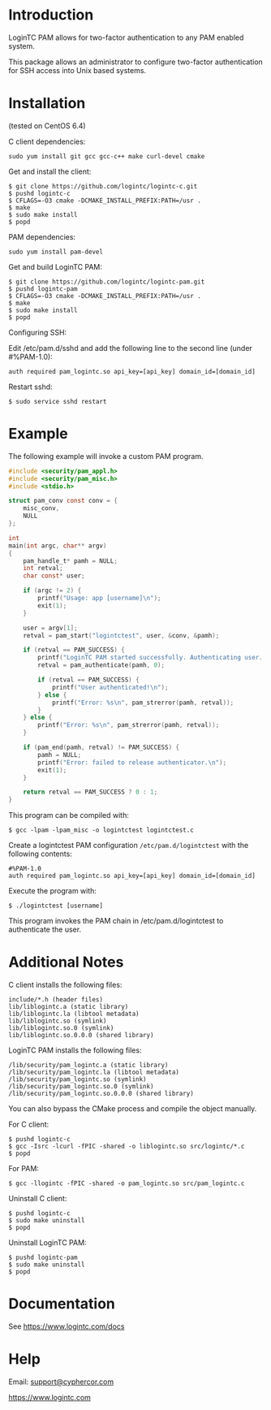 Introduction
============

LoginTC PAM allows for two-factor authentication to any PAM enabled system.

This package allows an administrator to configure two-factor authentication for SSH access into Unix based systems. 

Installation
============

(tested on CentOS 6.4)

C client dependencies:

    sudo yum install git gcc gcc-c++ make curl-devel cmake
    
Get and install the client:

    $ git clone https://github.com/logintc/logintc-c.git
    $ pushd logintc-c
    $ CFLAGS=-O3 cmake -DCMAKE_INSTALL_PREFIX:PATH=/usr .
    $ make
    $ sudo make install
    $ popd
    
PAM dependencies:

    sudo yum install pam-devel

Get and build LoginTC PAM:

    $ git clone https://github.com/logintc/logintc-pam.git
    $ pushd logintc-pam
    $ CFLAGS=-O3 cmake -DCMAKE_INSTALL_PREFIX:PATH=/usr .
    $ make
    $ sudo make install
    $ popd

Configuring SSH:

Edit /etc/pam.d/sshd and add the following line to the second line (under #%PAM-1.0):

    auth required pam_logintc.so api_key=[api_key] domain_id=[domain_id]
    
Restart sshd:

    $ sudo service sshd restart

Example
=======

The following example will invoke a custom PAM program.

```c
#include <security/pam_appl.h>
#include <security/pam_misc.h>
#include <stdio.h>

struct pam_conv const conv = {
    misc_conv,
    NULL
};

int
main(int argc, char** argv)
{
    pam_handle_t* pamh = NULL;
    int retval;
    char const* user;

    if (argc != 2) {
        printf("Usage: app [username]\n");
        exit(1);
    }

    user = argv[1];
    retval = pam_start("logintctest", user, &conv, &pamh);

    if (retval == PAM_SUCCESS) {
        printf("LoginTC PAM started successfully. Authenticating user...\n");
        retval = pam_authenticate(pamh, 0);

        if (retval == PAM_SUCCESS) {
            printf("User authenticated!\n");
        } else {
            printf("Error: %s\n", pam_strerror(pamh, retval));
        }
    } else {
        printf("Error: %s\n", pam_strerror(pamh, retval));
    }

    if (pam_end(pamh, retval) != PAM_SUCCESS) {
        pamh = NULL;
        printf("Error: failed to release authenticator.\n");
        exit(1);
    }

    return retval == PAM_SUCCESS ? 0 : 1;
}

```

This program can be compiled with:

    $ gcc -lpam -lpam_misc -o logintctest logintctest.c

Create a logintctest PAM configuration ```/etc/pam.d/logintctest``` with the following contents:

    #%PAM-1.0
    auth required pam_logintc.so api_key=[api_key] domain_id=[domain_id]

Execute the program with:

    $ ./logintctest [username]

This program invokes the PAM chain in /etc/pam.d/logintctest to authenticate the user.

Additional Notes
================

C client installs the following files:

    include/*.h (header files)
    lib/liblogintc.a (static library)
    lib/liblogintc.la (libtool metadata)
    lib/liblogintc.so (symlink)
    lib/liblogintc.so.0 (symlink)
    lib/liblogintc.so.0.0.0 (shared library)
    
LoginTC PAM installs the following files:

    /lib/security/pam_logintc.a (static library)
    /lib/security/pam_logintc.la (libtool metadata)
    /lib/security/pam_logintc.so (symlink)
    /lib/security/pam_logintc.so.0 (symlink)
    /lib/security/pam_logintc.so.0.0.0 (shared library)

You can also bypass the CMake process and compile the object manually.

For C client:

    $ pushd logintc-c
    $ gcc -Isrc -lcurl -fPIC -shared -o liblogintc.so src/logintc/*.c
    $ popd
    
For PAM:

    $ gcc -llogintc -fPIC -shared -o pam_logintc.so src/pam_logintc.c

Uninstall C client:

    $ pushd logintc-c
    $ sudo make uninstall
    $ popd
    
Uninstall LoginTC PAM:

    $ pushd logintc-pam
    $ sudo make uninstall
    $ popd

Documentation
=============

See <https://www.logintc.com/docs>

Help
====

Email: <support@cyphercor.com>

<https://www.logintc.com>

[rest-api]: https://www.logintc.com/docs/rest-api
